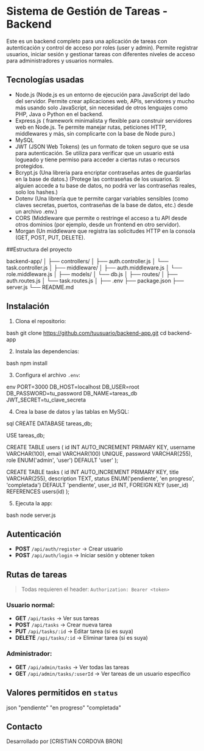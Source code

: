 # Sistema de Gestión de Tareas - Backend

Este es un backend completo para una aplicación de tareas con autenticación y control de acceso por roles (user y admin).
Permite registrar usuarios, iniciar sesión y gestionar tareas con diferentes niveles de acceso para administradores y usuarios normales.

## Tecnologías usadas

* Node.js (Node.js es un entorno de ejecución para JavaScript del lado del servidor.
  Permite crear aplicaciones web, APIs, servidores y mucho más usando solo JavaScript, sin necesidad de otros lenguajes como PHP, Java o Python en el backend.
* Express.js ( framework minimalista y flexible para construir servidores web en Node.js.
  Te permite manejar rutas, peticiones HTTP, middlewares y más, sin complicarte con la base de Node puro.)
* MySQL
* JWT (JSON Web Tokens) (es un formato de token seguro que se usa para autenticación.
  Se utiliza para verificar que un usuario está logueado y tiene permiso para acceder a ciertas rutas o recursos protegidos.
* Bcrypt.js (Una librería para encriptar contraseñas antes de guardarlas en la base de datos.)
  (Protege las contraseñas de los usuarios. Si alguien accede a tu base de datos, no podrá ver las contraseñas reales, solo los hashes.)
* Dotenv (Una librería que te permite cargar variables sensibles (como claves secretas, puertos, contraseñas de la base de datos, etc.) desde un archivo .env.)
* CORS (Middleware que permite o restringe el acceso a tu API desde otros dominios (por ejemplo, desde un frontend en otro servidor).
* Morgan (Un middleware que registra las solicitudes HTTP en la consola (GET, POST, PUT, DELETE).

##Estructura del proyecto

backend-app/
│
├── controllers/
│   ├── auth.controller.js
│   └── task.controller.js
│
├── middleware/
│   ├── auth.middleware.js
│   └── role.middleware.js
│
├── models/
│   └── db.js
│
├── routes/
│   ├── auth.routes.js
│   └── task.routes.js
│
├── .env
├── package.json
├── server.js
└── README.md

## Instalación

1. Clona el repositorio:

bash
git clone https://github.com/tuusuario/backend-app.git
cd backend-app

2. Instala las dependencias:

bash
npm install


3. Configura el archivo `.env`:

env
PORT=3000
DB_HOST=localhost
DB_USER=root
DB_PASSWORD=tu_password
DB_NAME=tareas_db
JWT_SECRET=tu_clave_secreta


4. Crea la base de datos y las tablas en MySQL:

sql
CREATE DATABASE tareas_db;

USE tareas_db;

CREATE TABLE users (
    id INT AUTO_INCREMENT PRIMARY KEY,
    username VARCHAR(100),
    email VARCHAR(100) UNIQUE,
    password VARCHAR(255),
    role ENUM('admin', 'user') DEFAULT 'user'
);

CREATE TABLE tasks (
    id INT AUTO_INCREMENT PRIMARY KEY,
    title VARCHAR(255),
    description TEXT,
    status ENUM('pendiente', 'en progreso', 'completada') DEFAULT 'pendiente',
    user_id INT,
    FOREIGN KEY (user_id) REFERENCES users(id)
);

5. Ejecuta la app:

bash
node server.js

## Autenticación

* **POST** `/api/auth/register` → Crear usuario
* **POST** `/api/auth/login` → Iniciar sesión y obtener token

## Rutas de tareas

> Todas requieren el header: `Authorization: Bearer <token>`

### Usuario normal:

* **GET** `/api/tasks` → Ver sus tareas
* **POST** `/api/tasks` → Crear nueva tarea
* **PUT** `/api/tasks/:id` → Editar tarea (si es suya)
* **DELETE** `/api/tasks/:id` → Eliminar tarea (si es suya)

### Administrador:

* **GET** `/api/admin/tasks` → Ver todas las tareas
* **GET** `/api/admin/tasks/:userId` → Ver tareas de un usuario específico


## Valores permitidos en `status`

json
"pendiente"
"en progreso"
"completada"

## Contacto

Desarrollado por \[CRISTIAN CORDOVA BRON]
